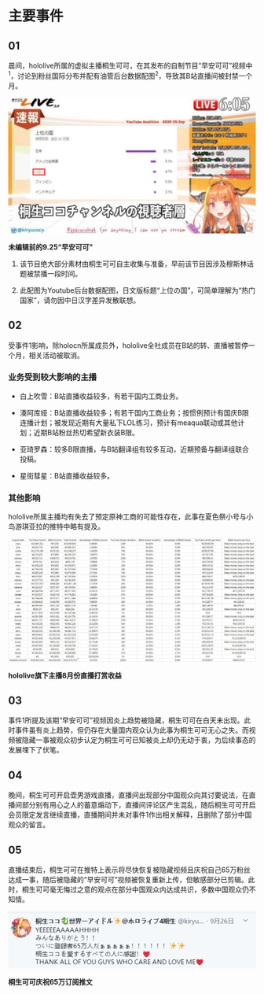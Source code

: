 # 主要事件

## 01

晨间，hololive所属的虚拟主播桐生可可，在其发布的自制节目“早安可可”视频中<sup>1</sup>，讨论到粉丝国际分布并配有油管后台数据配图<sup>2</sup>，导致其B站直播间被封禁一个月。

![未编辑前的9.25“早安可可”](img-unedited-asacoco-0925.png)

**未编辑前的9.25“早安可可”**

1. 该节目绝大部分素材由桐生可可自主收集与准备，早前该节目因涉及穆斯林话题被禁播一段时间。

2. 此配图为Youtube后台数据配图，日文版标题“上位の国”，可简单理解为“热门国家”，请勿因中日汉字差异发散联想。

## 02

受事件1影响，除holocn所属成员外，hololive全社成员在B站的转、直播被暂停一个月，相关活动被取消。

### 业务受到较大影响的主播

- 白上吹雪：B站直播收益较多，有若干国内工商业务。

- 湊阿库娅：B站直播收益较多；有若干国内工商业务；按惯例预计有国庆B限连播计划；被发现近期有大量私下LOL练习，预计有meaqua联动或其他计划；近期B站粉丝热切希望新衣装B限。

- 亚琦罗森：较多B限直播，与B站翻译组有较多互动，近期预备与翻译组联合投稿。

- 星街彗星：B站直播收益较多。

### 其他影响

hololive所属主播均有失去了预定原神工商的可能性存在，此事在夏色祭小号与小鸟游琪亚拉的推特中略有提及。

![hololive旗下主播8月份直播打赏收益](img-hololive-202008-revenue.jpg)

**hololive旗下主播8月份直播打赏收益**

## 03

事件1所提及该期“早安可可”视频因炎上趋势被隐藏，桐生可可在白天未出现。此时事件虽有炎上趋势，但仍存在大量国内观众认为此事为桐生可可无心之失。而视频被隐藏一事被观众初步认定为桐生可可已知被炎上却仍无动于衷，为后续事态的发展埋下了伏笔。

## 04

晚间，桐生可可开启壶男游戏直播，直播间出现部分中国观众向其讨要说法，在直播间部分别有用心之人的蓄意煽动下，直播间评论区产生混乱，随后桐生可可开启会员限定发言继续直播，直播期间并未对事件1作出相关解释，且删除了部分中国观众的留言。

## 05

直播结束后，桐生可可在推特上表示将尽快恢复被隐藏视频且庆祝自己65万粉丝达成一事，随后被隐藏的“早安可可”视频被恢复重新上传，但敏感部分已剪辑。此时，桐生可可毫无悔过之意的观点在部分中国观众内达成共识，多数中国观众仍不知情。

![桐生可可庆祝65万订阅推文](img-kiryucoco-650K.png)

**桐生可可庆祝65万订阅推文**